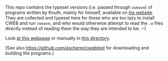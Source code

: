 This repo contains the typeset versions (i.e. passed through `cweave`) of programs written by Knuth, mainly for himself, available on [his website](https://cs.stanford.edu/~knuth/programs.html). They are collected and typeset here for those who are too lazy to install CWEB and run `cweave`, and who would otherwise attempt to read the `.w` files directly instead of reading them the way they are intended to be. :-)

Look [at this webpage](https://shreevatsa.github.io/knuth-literate-programs/programs/) or manually in [this directory](https://github.com/shreevatsa/knuth-literate-programs/tree/master/programs).

(See also https://github.com/ascherer/cwebtest for downloading and building the programs.)
